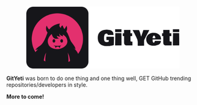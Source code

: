<p align="center">
<a href="http://gityeti.herokuapp.com"><img src="public/images/icon_black_rounded_text.png" width="400" alt="GitYeti app"></a>
</p>

**GitYeti** was born to do one thing and one thing well, GET GitHub trending repositories/developers in style.

**More to come!**